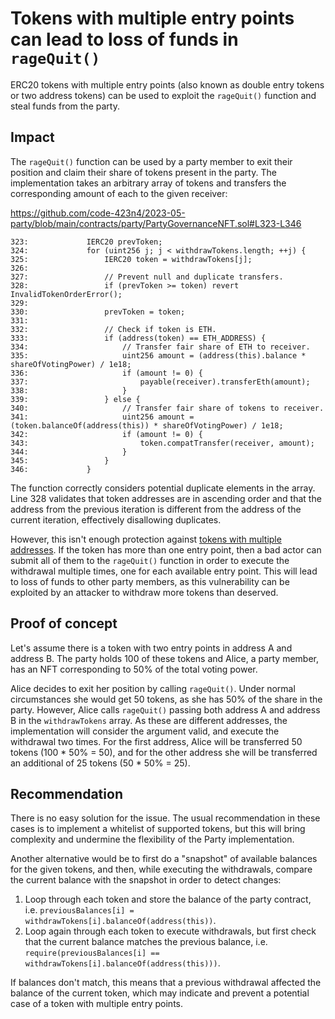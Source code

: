 # Tokens with multiple entry points can lead to loss of funds in `rageQuit()`

ERC20 tokens with multiple entry points (also known as double entry tokens or two address tokens) can be used to exploit the `rageQuit()` function and steal funds from the party.

## Impact

The `rageQuit()` function can be used by a party member to exit their position and claim their share of tokens present in the party. The implementation takes an arbitrary array of tokens and transfers the corresponding amount of each to the given receiver:

https://github.com/code-423n4/2023-05-party/blob/main/contracts/party/PartyGovernanceNFT.sol#L323-L346

```solidity
323:             IERC20 prevToken;
324:             for (uint256 j; j < withdrawTokens.length; ++j) {
325:                 IERC20 token = withdrawTokens[j];
326: 
327:                 // Prevent null and duplicate transfers.
328:                 if (prevToken >= token) revert InvalidTokenOrderError();
329: 
330:                 prevToken = token;
331: 
332:                 // Check if token is ETH.
333:                 if (address(token) == ETH_ADDRESS) {
334:                     // Transfer fair share of ETH to receiver.
335:                     uint256 amount = (address(this).balance * shareOfVotingPower) / 1e18;
336:                     if (amount != 0) {
337:                         payable(receiver).transferEth(amount);
338:                     }
339:                 } else {
340:                     // Transfer fair share of tokens to receiver.
341:                     uint256 amount = (token.balanceOf(address(this)) * shareOfVotingPower) / 1e18;
342:                     if (amount != 0) {
343:                         token.compatTransfer(receiver, amount);
344:                     }
345:                 }
346:             }
```

The function correctly considers potential duplicate elements in the array. Line 328 validates that token addresses are in ascending order and that the address from the previous iteration is different from the address of the current iteration, effectively disallowing duplicates.

However, this isn't enough protection against [tokens with multiple addresses](https://github.com/d-xo/weird-erc20#multiple-token-addresses). If the token has more than one entry point, then a bad actor can submit all of them to the `rageQuit()` function in order to execute the withdrawal multiple times, one for each available entry point. This will lead to loss of funds to other party members, as this vulnerability can be exploited by an attacker to withdraw more tokens than deserved.

## Proof of concept

Let's assume there is a token with two entry points in address A and address B. The party holds 100 of these tokens and Alice, a party member, has an NFT corresponding to 50% of the total voting power.

Alice decides to exit her position by calling `rageQuit()`. Under normal circumstances she would get 50 tokens, as she has 50% of the share in the party. However, Alice calls `rageQuit()` passing both address A and address B in the `withdrawTokens` array. As these are different addresses, the implementation will consider the argument valid, and execute the withdrawal two times. For the first address, Alice will be transferred 50 tokens (100 * 50% = 50), and for the other address she will be transferred an additional of 25 tokens (50 * 50% = 25).

## Recommendation

There is no easy solution for the issue. The usual recommendation in these cases is to implement a whitelist of supported tokens, but this will bring complexity and undermine the flexibility of the Party implementation.

Another alternative would be to first do a "snapshot" of available balances for the given tokens, and then, while executing the withdrawals, compare the current balance with the snapshot in order to detect changes: 

1. Loop through each token and store the balance of the party contract, i.e. `previousBalances[i] = withdrawTokens[i].balanceOf(address(this))`.
2. Loop again through each token to execute withdrawals, but first check that the current balance matches the previous balance, i.e. `require(previousBalances[i] == withdrawTokens[i].balanceOf(address(this)))`.

If balances don't match, this means that a previous withdrawal affected the balance of the current token, which may indicate and prevent a potential case of a token with multiple entry points.
